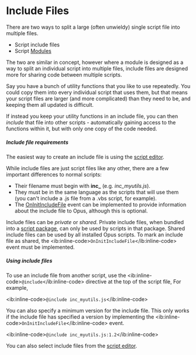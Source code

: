 # Include Files

There are two ways to split a large (often unwieldy) single script file into multiple files.

- Script include files
- Script [Modules](modules.md)

The two are similar in concept, however where a module is designed as a way to split an individual script into multiple files, include files are designed more for sharing code between multiple scripts.

Say you have a bunch of utility functions that you like to use repeatedly. You could copy them into every individual script that uses them, but that means your script files are larger (and more complicated) than they need to be, and keeping them all updated is difficult.

If instead you keep your utility functions in an include file, you can then *include* that file into other scripts - automatically gaining access to the functions within it, but with only one copy of the code needed.

##### Include file requirements

The easiest way to create an include file is using the [script editor](../script_editor/RAEDME.md).

While include files are just script files like any other, there are a few important differences to normal scripts:

- Their filename must begin with **inc\_** (e.g. *inc_myutils.js*).
- They must be in the same language as the scripts that will use them (you can't include a .js file from a .vbs script, for example).
- The [OnInitIncludeFile](/Manual/reference/scripting_reference/scripting_events/oninitincludefile.md) event can be implemented to provide information about the include file to Opus, although this is optional.

Include files can be *private* or *shared*. Private include files, when bundled into a [script package](script_package.md), can only be used by scripts in that package. Shared include files can be used by all installed Opus scripts. To mark an include file as shared, the \<ib:inline-code\>`OnInitIncludeFile`\</ib:inline-code\> event must be implemented.

##### Using include files

To use an include file from another script, use the \<ib:inline-code\>`@include`\</ib:inline-code\> directive at the top of the script file, For example,

\<ib:inline-code\>`@include inc_myutils.js`\</ib:inline-code\>

You can also specify a minimum version for the include file. This only works if the include file has specified a version by implementing the \<ib:inline-code\>`OnInitIncludeFile`\</ib:inline-code\> event.

\<ib:inline-code\>`@include inc_myutils.js:1.2`\</ib:inline-code\>

You can also select include files from the [script editor](/Manual/scripting/script_editor/RAEDME.md).
